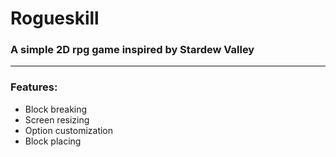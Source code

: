 # Rogueskill

### A simple 2D rpg game inspired by Stardew Valley

---

### Features:

- Block breaking 
- Screen resizing
- Option customization
- Block placing

